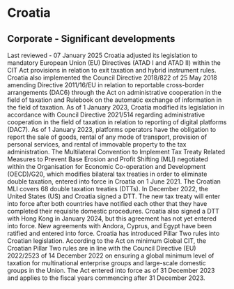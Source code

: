 # Croatia
## Corporate - Significant developments
Last reviewed - 07 January 2025
Croatia adjusted its legislation to mandatory European Union (EU) Directives (ATAD I and ATAD II) within the CIT Act provisions in relation to exit taxation and hybrid instrument rules.
Croatia also implemented the Council Directive 2018/822 of 25 May 2018 amending Directive 2011/16/EU in relation to reportable cross-border arrangements (DAC6) through the Act on administrative cooperation in the field of taxation and Rulebook on the automatic exchange of information in the field of taxation.
As of 1 January 2023, Croatia modified its legislation in accordance with Council Directive 2021/514 regarding administrative cooperation in the field of taxation in relation to reporting of digital platforms (DAC7). As of 1 January 2023, platforms operators have the obligation to report the sale of goods, rental of any mode of transport, provision of personal services, and rental of immovable property to the tax administration.
The Multilateral Convention to Implement Tax Treaty Related Measures to Prevent Base Erosion and Profit Shifting (MLI) negotiated within the Organisation for Economic Co-operation and Development (OECD)/G20, which modifies bilateral tax treaties in order to eliminate double taxation, entered into force in Croatia on 1 June 2021. The Croatian MLI covers 68 double taxation treaties (DTTs).
In December 2022, the United States (US) and Croatia signed a DTT. The new tax treaty will enter into force after both countries have notified each other that they have completed their requisite domestic procedures. Croatia also signed a DTT with Hong Kong in January 2024, but this agreement has not yet entered into force. New agreements with Andora, Cyprus, and Egypt have been ratified and entered into force.
Croatia has introduced Pillar Two rules into Croatian legislation. According to the Act on minimum Global CIT, the Croatian Pillar Two rules are in line with the Council Directive (EU) 2022/2523 of 14 December 2022 on ensuring a global minimum level of taxation for multinational enterprise groups and large-scale domestic groups in the Union. The Act entered into force as of 31 December 2023 and applies to the fiscal years commencing after 31 December 2023.
